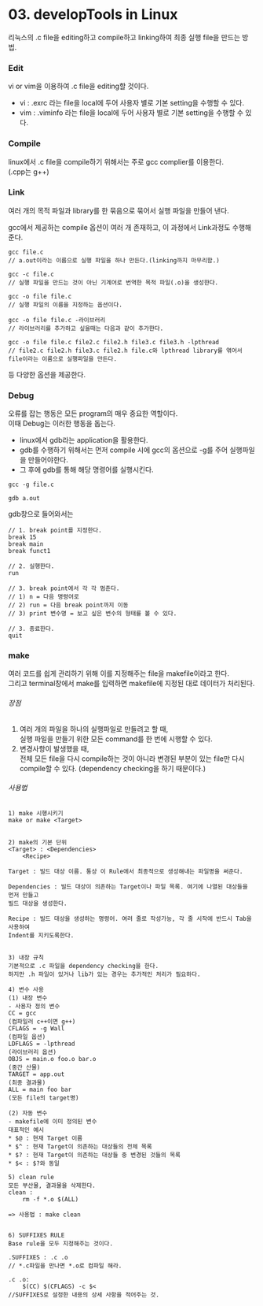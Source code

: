 # 03. developTools in Linux
리눅스의 .c file을 editing하고 compile하고 linking하여 최종 실행 file을 만드는 방법.

### Edit
vi or vim을 이용하여 .c file을 editing할 것이다.

- vi : .exrc 라는 file을 local에 두어 사용자 별로 기본 setting을 수행할 수 있다.
- vim : .viminfo 라는 file을 local에 두어 사용자 별로 기본 setting을 수행할 수 있다.


### Compile
linux에서 .c file을 compile하기 위해서는 주로 gcc complier를 이용한다.<br>
(.cpp는 g++)

### Link
여러 개의 목적 파일과 library를 한 묶음으로 묶어서 실행 파일을 만들어 낸다.



gcc에서 제공하는 compile 옵션이 여러 개 존재하고, 이 과정에서 Link과정도 수행해준다.
```
gcc file.c
// a.out이라는 이름으로 실행 파일을 하나 만든다.(linking까지 마무리함.)

gcc -c file.c
// 실행 파일을 만드는 것이 아닌 기계어로 번역한 목적 파일(.o)을 생성한다.

gcc -o file file.c
// 실행 파일의 이름을 지정하는 옵션이다.

gcc -o file file.c -라이브러리
// 라이브러리를 추가하고 싶을때는 다음과 같이 추가한다.

gcc -o file file.c file2.c file2.h file3.c file3.h -lpthread
// file2.c file2.h file3.c file2.h file.c와 lpthread library를 엮어서
file이라는 이름으로 실행파일을 만든다.
```
등 다양한 옵션을 제공한다.

### Debug
오류를 잡는 행동은 모든 program의 매우 중요한 역할이다. <br>
이때 Debug는 이러한 행동을 돕는다.
- linux에서 gdb라는 application을 활용한다.
- gdb를 수행하기 위해서는 먼저 compile 시에 gcc의 옵션으로 -g를 주어 실행파일을 만들어야한다.
- 그 후에 gdb를 통해 해당 명령어를 실행시킨다.

```
gcc -g file.c

gdb a.out
```
gdb창으로 들어와서는
```
// 1. break point를 지정한다.
break 15
break main
break funct1

// 2. 실행한다.
run

// 3. break point에서 각 각 멈춘다.
// 1) n = 다음 명령어로
// 2) run = 다음 break point까지 이동
// 3) print 변수명 = 보고 싶은 변수의 형태를 볼 수 있다.

// 3. 종료한다.
quit
```

### make
여러 코드를 쉽게 관리하기 위해 이를 지정해주는 file을 makefile이라고 한다.<br>
그리고 terminal창에서 make를 입력하면 makefile에 지정된 대로 데이터가 처리된다.

###### 장점
1. 여러 개의 파일을 하나의 실행파일로 만들려고 할 때,<br>
실행 파일을 만들기 위한 모든 command를 한 번에 시행할 수 있다.
2. 변경사항이 발생했을 때,<br>
전체 모든 file을 다시 compile하는 것이 아니라 변경된 부분이 있는 file만 다시 compile할 수 있다.
(dependency checking을 하기 때문이다.)


###### 사용법
```
1) make 시행시키기
make or make <Target>


2) make의 기본 단위
<Target> : <Dependencies>
	<Recipe>

Target : 빌드 대상 이름. 통상 이 Rule에서 최종적으로 생성해내는 파일명을 써준다.

Dependencies : 빌드 대상이 의존하는 Target이나 파일 목록. 여기에 나열된 대상들을 먼저 만들고
빌드 대상을 생성한다.

Recipe : 빌드 대상을 생성하는 명령어. 여러 줄로 작성가능, 각 줄 시작에 반드시 Tab을 사용하여
Indent를 지키도록한다.


3) 내장 규칙
기본적으로 .c 파일을 dependency checking을 한다.
하지만 .h 파일이 있거나 lib가 있는 경우는 추가적인 처리가 필요하다.

4) 변수 사용
(1) 내장 변수
- 사용자 정의 변수
CC = gcc
(컴파일러 c++이면 g++)
CFLAGS = -g Wall
(컴파일 옵션)
LDFLAGS = -lpthread
(라이브러리 옵션)
OBJS = main.o foo.o bar.o
(중간 산물)
TARGET = app.out
(최종 결과물)
ALL = main foo bar
(모든 file의 target명)

(2) 자동 변수
- makefile에 이미 정의된 변수
대표적인 예시
* $@ : 현재 Target 이름
* $^ : 현재 Target이 의존하는 대상들의 전체 목록
* $? : 현재 Target이 의존하는 대상들 중 변경된 것들의 목록
* $< : $?와 동일

5) clean rule
모든 부산물, 결과물을 삭제한다.
clean :
	rm -f *.o $(ALL)

=> 사용법 : make clean


6) SUFFIXES RULE
Base rule을 모두 지정해주는 것이다.

.SUFFIXES : .c .o
// *.c파일을 만나면 *.o로 컴파일 해라.

.c .o:
	$(CC) $(CFLAGS) -c $<
//SUFFIXES로 설정한 내용의 상세 사항을 적어주는 것.
```
